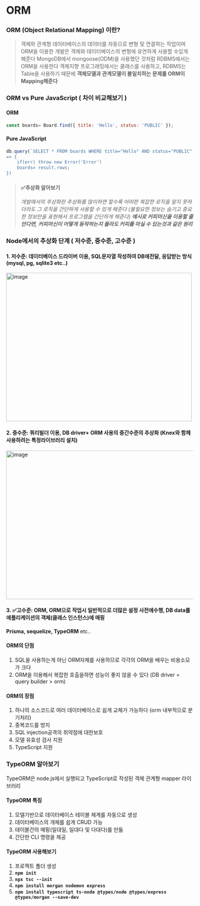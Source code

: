 # ORM

### ORM (Object Relational Mapping) 이란?
> 객체와 관계형 데이터베이스의 데이터를 자동으로 변형 및 연결하는 작업이며 ORM을 이용한 개발은 객체와 데이터베이스의 변형에 유연하게 사용할 수있게 해준다
> MongoDB에서 mongoose(ODM)을 사용했던 것처럼 RDBMS에서는 ORM을 사용한다
객체지향 프로그래밍에서는 클래스를 사용하고, RDBMS는 Table을 사용하기 때문에 **객체모델과 관계모델이 불일치하는 문제를 ORM이 Mapping해준다**


### ORM vs Pure JavaScript ( 차이 비교해보기 )
#### ORM
```javascript
const boards= Board.find({ title: 'Hello', status: 'PUBLIC' });
```
#### Pure JavaScript
```javascript
db.query(`SELECT * FROM boards WHERE title="Hello" AND status="PUBLIC",(err, result)
=> {
    if(err) throw new Error('Error')
    boards= result.rows;
})
```
> #### ✅추상화 알아보기
> *개발에서의 추상화란 추상화를 많이하면 할수록 어떠한 복잡한 로직을 알지 못하더라도 그 로직을 간단하게 사용할 수 있게 해준다 (불필요한 정보는 숨기고 중요한 정보만을 표현해서 프로그램을 간단하게 해준다)
> **예시로 커피머신을 이용할 줄 안다면, 커피머신이 어떻게 동작하는지 몰라도 커피를 마실 수 있는것과 같은 원리***
### Node에서의 추상화 단계 ( 저수준, 중수준, 고수준 )
#### 1. 저수준: 데이터베이스 드라이버 이용, SQL문자열 작성하여 DB에전달, 응답받는 방식 (mysql, pg, sqlite3 etc..)
<div><img src="https://github.com/foriinrangelen/ORM/assets/123726292/eff58106-6640-4f4d-b720-b104b53857b5" alt="image" style="width: 500px; height: 400px;"></div>

#### 2. 중수준: 쿼리빌더 이용, DB driver+ ORM 사용의 중간수준의 추상화 (Knex와 함께 사용하려는 특정라이브러리 설치)
<div><img src="https://github.com/foriinrangelen/ORM/assets/123726292/0aeedfb6-9333-4172-9ccc-d53a9ded9ab6" alt="image" style="width: 800px; height: 400px;"></div>

#### 3. ✅고수준: ORM, ORM으로 작업시 일반적으로 더많은 설정 사전에수행, DB data를 애플리케이션의 객체(클래스 인스턴스)에 매핑
**Prisma, sequelize, TypeORM** etc..
#### ORM의 단점
1. SQL을 사용하는게 아닌 ORM자체를 사용하므로 각각의 ORM을 배우는 비용소모가 크다
2. ORM을 이용해서 복잡한 호출을하면 성능이 좋지 않을 수 있다 (DB driver = query builder > orm)
#### ORM의 장점
1. 하나의 소스코드로 여러 데이터베이스로 쉽게 교체가 가능하다 (orm 내부적으로 분기처리)
2. 중복코드를 방지
3. SQL injection공격의 취약점에 대한보호
4. 모델 유효성 검사 지원
5. TypeScript 지원

### TypeORM 알아보기
TypeORM은 node.js에서 실행되고 TypeScript로 작성된 객체 관계형 mapper 라이브러리
#### TypeORM 특징
1. 모델기반으로 데이터베이스 테이블 체계를 자동으로 생성
2. 데이터베이스의 개체를 쉽게 CRUD 가능
3. 테이블간의 매핑(일대일, 일대다 및 다대다)를 만듦
4. 간단한 CLI 명령을 제공
#### TypeORM 사용해보기
1. 프로젝트 폴더 생성
2. **`npm init`**
3. **`npx tsc --init`**
4. **`npm install morgan nodemon express`**
5. **`npm install typescript ts-node @types/node @types/express @types/morgan --save-dev`**

